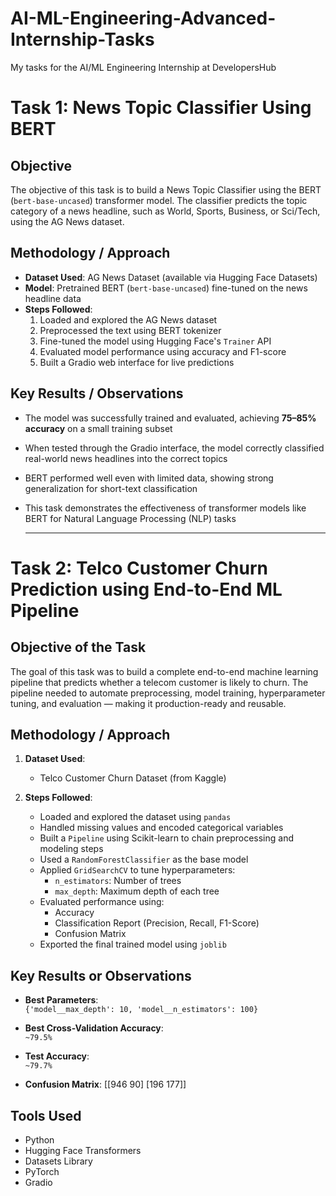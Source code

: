 # AI-ML-Engineering-Advanced-Internship-Tasks
My tasks for the AI/ML Engineering Internship at DevelopersHub

# Task 1: News Topic Classifier Using BERT

## Objective
The objective of this task is to build a News Topic Classifier using the BERT (`bert-base-uncased`) transformer model. The classifier predicts the topic category of a news headline, such as World, Sports, Business, or Sci/Tech, using the AG News dataset.



## Methodology / Approach

- **Dataset Used**: AG News Dataset (available via Hugging Face Datasets)
- **Model**: Pretrained BERT (`bert-base-uncased`) fine-tuned on the news headline data
- **Steps Followed**:
  1. Loaded and explored the AG News dataset
  2. Preprocessed the text using BERT tokenizer
  3. Fine-tuned the model using Hugging Face's `Trainer` API
  4. Evaluated model performance using accuracy and F1-score
  5. Built a Gradio web interface for live predictions



## Key Results / Observations

- The model was successfully trained and evaluated, achieving **75–85% accuracy** on a small training subset
- When tested through the Gradio interface, the model correctly classified real-world news headlines into the correct topics
- BERT performed well even with limited data, showing strong generalization for short-text classification
- This task demonstrates the effectiveness of transformer models like BERT for Natural Language Processing (NLP) tasks

  -----

# Task 2: Telco Customer Churn Prediction using End-to-End ML Pipeline

## Objective of the Task
The goal of this task was to build a complete end-to-end machine learning pipeline that predicts whether a telecom customer is likely to churn. The pipeline needed to automate preprocessing, model training, hyperparameter tuning, and evaluation — making it production-ready and reusable.


## Methodology / Approach

1. **Dataset Used**:  
   - Telco Customer Churn Dataset (from Kaggle)

2. **Steps Followed**:
   - Loaded and explored the dataset using `pandas`
   - Handled missing values and encoded categorical variables
   - Built a `Pipeline` using Scikit-learn to chain preprocessing and modeling steps
   - Used a `RandomForestClassifier` as the base model
   - Applied `GridSearchCV` to tune hyperparameters:
     - `n_estimators`: Number of trees
     - `max_depth`: Maximum depth of each tree
   - Evaluated performance using:
     - Accuracy
     - Classification Report (Precision, Recall, F1-Score)
     - Confusion Matrix
   - Exported the final trained model using `joblib`



## Key Results or Observations

- **Best Parameters**:  
  `{'model__max_depth': 10, 'model__n_estimators': 100}`

- **Best Cross-Validation Accuracy**:  
  `~79.5%`

- **Test Accuracy**:  
  `~79.7%`

- **Confusion Matrix**:
  [[946 90]
  [196 177]]




## Tools Used
- Python
- Hugging Face Transformers
- Datasets Library
- PyTorch
- Gradio
